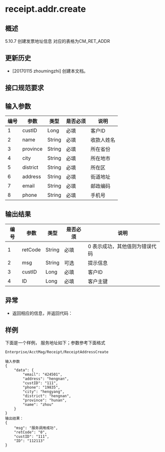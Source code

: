 # receipt.addr.create

## 概述

5.10.7 创建发票地址信息
对应的表格为CM_RET_ADDR
## 更新历史

 - [20170115 zhoumingzhi] 创建本文档。

## 接口规范要求

## 输入参数

| 编号 | 参数 | 类型 | 是否必须 |说明 |
| ---- | ---- | ---- | ---- | ---- |
|1|custID|Long|必填|客户ID|
|2|name|String|必填|收款人姓名|
|3|province|String|必填|所在省份|
|4|city|String|必填|所在地市|
|5|district|String|必填|所在区|
|6|address|String|必填|街道地址|
|7|email|String|必填|邮政编码|
|8|phone|String|必填|手机号|

## 输出结果

| 编号 | 参数 | 类型 | 是否必须 |说明 |
| ---- | ---- | ---- | ---- | ---- |
|1|retCode|String|必填|0 表示成功，其他值则为错误代码|
|2|msg|String|可选|提示信息|
|3|custID|Long|必填|客户ID|
|4|ID|Long|必填|客户主键|


## 异常
 * 返回相应的信息，并返回代码：
 
## 样例

下面是一个样例，
服务地址如下；参数参考下面格式
```
Enterprise/AcctMag/Receipt/ReceiptAddressCreate
```

```
输入参数
{
	"data": {
		"email": "424501",
		"address": "hengnan",
		"custID": "111",
		"phone": "19835",
		"city": "hengyang",
		"district": "hengnan",
		"province": "hunan",
		"name": "zhou"
	}
}
输出结果：
{
	"msg": "服务调用成功",
	"retCode": "0",
	"custID": "111",
	"ID": "112113"
}
```